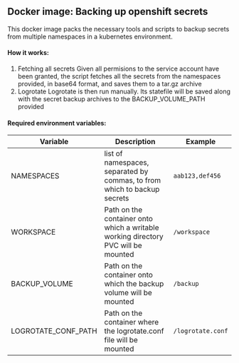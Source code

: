 ## Docker image: Backing up openshift secrets

This docker image packs the necessary tools and scripts to backup secrets from multiple namespaces in a kubernetes environment.

#### How it works:

1. Fetching all secrets
Given all permisions to the service account have been granted, the script fetches all the secrets from the namespaces provided, in base64 format, and saves them to a tar.gz archive
2. Logrotate
Logrotate is then run manually. Its statefile will be saved along with the secret backup archives to the BACKUP_VOLUME_PATH provided

#### Required environment variables:
| Variable | Description | Example |
| ---------| ------------| --------|
| NAMESPACES | list of namespaces, separated by commas, to from which to backup secrets | `aab123,def456` |
| WORKSPACE | Path on the container onto which a writable working directory PVC will be mounted | `/workspace` |
| BACKUP_VOLUME | Path on the container onto which the backup volume will be mounted | `/backup` |
| LOGROTATE_CONF_PATH | Path on the container where the logrotate.conf file will be mounted | `/logrotate.conf` |


